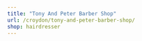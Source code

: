 ```yaml
---
title: "Tony And Peter Barber Shop"
url: /croydon/tony-and-peter-barber-shop/
shop: hairdresser
---
```

